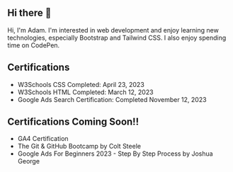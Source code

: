 ## Hi there 👋

Hi, I'm Adam. I'm interested in web development and enjoy learning new technologies, especially Bootstrap and Tailwind CSS. I also enjoy spending time on CodePen. 

## Certifications
- W3Schools CSS Completed: April 23, 2023
- W3Schools HTML Completed: March 12, 2023
- Google Ads Search Certification: Completed November 12, 2023
  
## Certifications Coming Soon!!
- GA4 Certification 
- The Git & GitHub Bootcamp by Colt Steele
- Google Ads For Beginners 2023 - Step By Step Process by Joshua George




